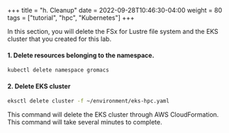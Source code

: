 +++
title = "h. Cleanup"
date = 2022-09-28T10:46:30-04:00
weight = 80
tags = ["tutorial", "hpc", "Kubernetes"]
+++

In this section, you will delete the FSx for Lustre file system and the EKS cluster that you created for this lab.

#### 1. Delete resources belonging to the namespace.

```bash
kubectl delete namespace gromacs
```

#### 2. Delete EKS cluster

```bash
eksctl delete cluster -f ~/environment/eks-hpc.yaml
```

This command will delete the EKS cluster through AWS CloudFormation.  This command will take several minutes to complete.